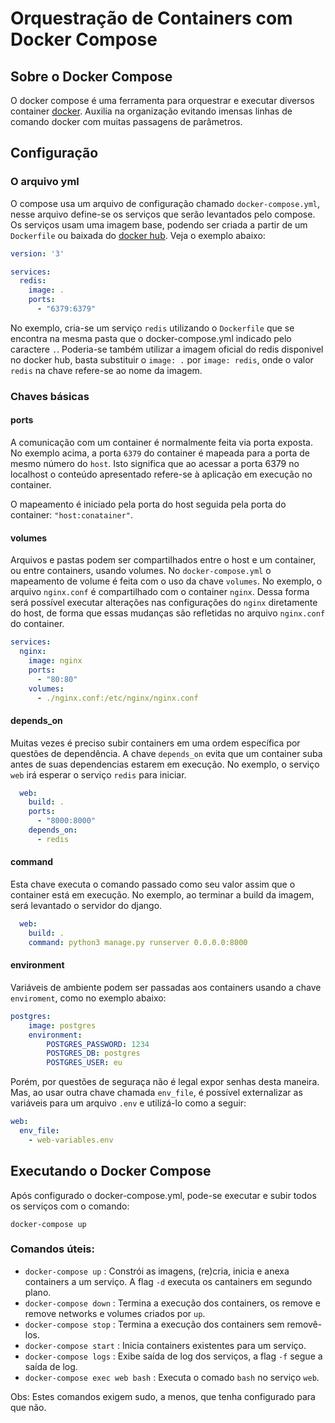 # Orquestração de Containers com Docker Compose

## Sobre o Docker Compose
O docker compose é uma ferramenta para orquestrar e executar diversos container [docker](https://www.docker.com/). Auxilia na organização evitando imensas linhas de comando docker com muitas passagens de parâmetros. 

## Configuração
### O arquivo yml
O compose usa um arquivo de configuração chamado `docker-compose.yml`, nesse arquivo define-se os serviços que serão levantados pelo compose. Os serviços usam uma imagem base, podendo ser criada a partir de um `Dockerfile` ou baixada do [docker hub](https://hub.docker.com/). Veja o exemplo abaixo:

```yml
version: '3'

services:
  redis:
    image: .
    ports:
      - "6379:6379"
```
No exemplo, cria-se um serviço `redis` utilizando o `Dockerfile` que se encontra na mesma pasta que o docker-compose.yml indicado pelo caractere `.`. Poderia-se também utilizar a imagem oficial do redis disponivel no docker hub, basta substituir o `image: .` por `image: redis`, onde o valor `redis` na chave refere-se ao nome da imagem.

### Chaves básicas
#### ports
A comunicação com um container é normalmente feita via porta exposta. No exemplo acima, a porta `6379` do container é mapeada para a porta de mesmo número do `host`. Isto significa que ao acessar a porta 6379 no localhost o conteúdo apresentado refere-se à aplicação em execução no container. 

O mapeamento é iniciado pela porta do host seguida pela porta do container: `"host:conatainer"`.

#### volumes
Arquivos e pastas podem ser compartilhados entre o host e um container, ou entre containers, usando volumes. No `docker-compose.yml` o mapeamento de volume é feita com o uso da chave `volumes`. No exemplo, o arquivo `nginx.conf` é compartilhado com o container `nginx`. Dessa forma será possível executar alterações nas configurações do `nginx` diretamente do host, de forma que essas mudanças são refletidas no arquivo `nginx.conf` do container.
```yml
services:
  nginx:
    image: nginx
    ports:
      - "80:80"
    volumes:
      - ./nginx.conf:/etc/nginx/nginx.conf
```
#### depends_on
Muitas vezes é preciso subir containers em uma ordem específica por questões de dependência. A chave `depends_on` evita que um container suba antes de suas dependencias estarem em execução. No exemplo, o serviço `web` irá esperar o serviço `redis` para iniciar.
```yml
  web:
    build: .
    ports:
      - "8000:8000"
    depends_on:
      - redis
```

#### command
Esta chave executa o comando passado como seu valor assim que o container está em execução. No exemplo, ao terminar a build da imagem, será levantado o servidor do django.
```yml
  web:
    build: .
    command: python3 manage.py runserver 0.0.0.0:8000
```

#### environment
Variáveis de ambiente podem ser passadas aos containers usando a chave `enviroment`, como no exemplo abaixo:
```yml
postgres:
    image: postgres
    environment:
        POSTGRES_PASSWORD: 1234
        POSTGRES_DB: postgres
        POSTGRES_USER: eu
```
Porém, por questões de seguraça não é legal expor senhas desta maneira. Mas, ao usar outra chave chamada `env_file`, é possível externalizar as variáveis para um arquivo `.env` e utilizá-lo como a seguir:
```yml
web:
  env_file:
    - web-variables.env
```

## Executando o Docker Compose
Após configurado o docker-compose.yml, pode-se executar e subir todos os serviços com o comando:
```
docker-compose up
```

### Comandos úteis:
- `docker-compose up` : Constrói as imagens, (re)cria, inicia e anexa containers a um serviço. A flag `-d` executa os cantainers em segundo plano. 
- `docker-compose down` : Termina a execução dos containers, os remove e remove networks e volumes criados por `up`. 
- `docker-compose stop` : Termina a execução dos containers sem removê-los. 
- `docker-compose start` : Inicia containers existentes para um serviço. 
- `docker-compose logs` : Exibe saída de log dos serviços, a flag `-f` segue a saída de log. 
- `docker-compose exec web bash` : Executa o comado `bash` no serviço `web`. 

Obs: Estes comandos exigem sudo, a menos, que tenha configurado para que não.